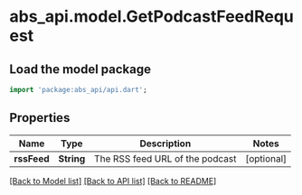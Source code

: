 # abs_api.model.GetPodcastFeedRequest

## Load the model package
```dart
import 'package:abs_api/api.dart';
```

## Properties
Name | Type | Description | Notes
------------ | ------------- | ------------- | -------------
**rssFeed** | **String** | The RSS feed URL of the podcast | [optional] 

[[Back to Model list]](../README.md#documentation-for-models) [[Back to API list]](../README.md#documentation-for-api-endpoints) [[Back to README]](../README.md)


